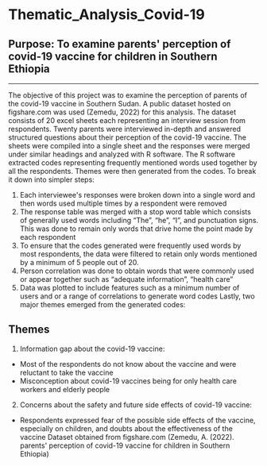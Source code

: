 # Thematic_Analysis_Covid-19

## Purpose: To examine parents' perception of covid-19 vaccine for children in Southern Ethiopia
---


The objective of this project was to examine the perception of parents of the covid-19 vaccine in Southern Sudan. A public dataset hosted on figshare.com was used (Zemedu, 2022) for this analysis. The dataset consists of 20 excel sheets each representing an interview session from respondents. Twenty parents were interviewed in-depth and answered structured questions about their perception of the covid-19 vaccine.  The sheets were compiled into a single sheet and the responses were merged under similar headings and analyzed with R software. 
The R software extracted codes representing frequently mentioned words used together by all the respondents. Themes were then generated from the codes. 
To break it down into simpler steps: 
1.	Each interviewee's responses were broken down into a single word and then words used multiple times by a respondent were removed
2.	The response table was merged with a stop word table which consists of generally used words including “The”, “he”, “I”, and punctuation signs. This was done to remain only words that drive home the point made by each respondent
3.	To ensure that the codes generated were frequently used words by most respondents, the data were filtered to retain only words mentioned by a minimum of 5 people out of 20.
4.	Person correlation was done to obtain words that were commonly used or appear together such as “adequate information”, “health care”
5.	Data was plotted to include features such as a minimum number of users and or a range of correlations to generate word codes
Lastly, two major themes emerged from the generated codes:

## Themes
1.	Information gap about the covid-19 vaccine: 
* Most of the respondents do not know about the vaccine and were reluctant to take the vaccine  
* Misconception about covid-19 vaccines being for only health care workers and elderly people 
2. Concerns about the safety and future side effects of  covid-19 vaccine: 
*	Respondents expressed fear of the possible side effects of the vaccine, especially on children, and doubts about the effectiveness of the vaccine
Dataset obtained from figshare.com (Zemedu, A. (2022). parents' perception of covid-19 vaccine for children in Southern Ethiopia)
